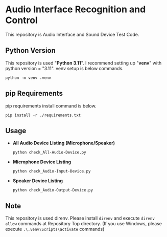 # Audio Interface Recognition and Control

This repository is Audio Interface and Sound Device Test Code.

## Python Version

This repository is used "**Python 3.11**".
I recommend setting up "**venv**" with python version = "3.11".
venv setup is below commands.

`python -m venv .venv`

## pip Requirements

pip requirements install command is below.

`pip install -r ./requirements.txt`

## Usage

- **All Audio Device Listing (Microphone/Speaker)**

  ```
  python check_All-Audio-Device.py
  ```

- **Microphone Device Listing**

  ```
  python check_Audio-Input-Device.py
  ```

- **Speaker Device Listing**
  ```
  python check_Audio-Output-Device.py
  ```

## Note

This repository is used direnv.
Please install `direnv` and execute `direnv allow` commands at Repository Top directory.
(If you use Windows, please execute `.\.venv\Scripts\activate` commands)
